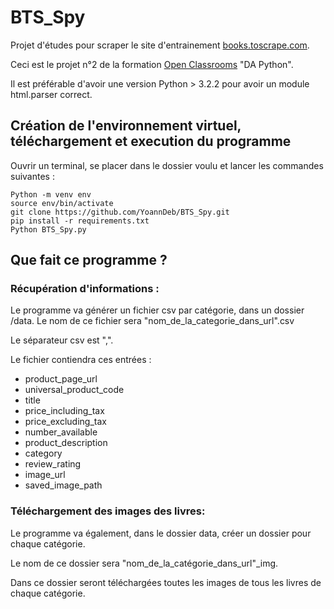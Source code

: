 # BTS_Spy

Projet d'études pour scraper le site d'entrainement [books.toscrape.com](http://books.toscrape.com).

Ceci est le projet n°2 de la formation [Open Classrooms](/https://openclassrooms.com) "DA Python".

Il est préférable d'avoir une version Python > 3.2.2 pour avoir un module html.parser correct.

## Création de l'environnement virtuel, téléchargement et execution du programme

Ouvrir un terminal, se placer dans le dossier voulu et lancer les commandes suivantes :
```
Python -m venv env
source env/bin/activate
git clone https://github.com/YoannDeb/BTS_Spy.git
pip install -r requirements.txt
Python BTS_Spy.py
```

## Que fait ce programme ?
### Récupération d'informations :

Le programme va générer un fichier csv par catégorie, dans un dossier /data.
Le nom de ce fichier sera "nom_de_la_categorie_dans_url".csv

Le séparateur csv est ",".

Le fichier contiendra ces entrées :
- product_page_url
- universal_product_code
- title
- price_including_tax
- price_excluding_tax
- number_available
- product_description
- category
- review_rating
- image_url
- saved_image_path


### Téléchargement des images des livres:

Le programme va également, dans le dossier data, créer un dossier pour chaque catégorie.

Le nom de ce dossier sera "nom_de_la_catégorie_dans_url"_img.

Dans ce dossier seront téléchargées toutes les images de tous les livres de chaque catégorie.